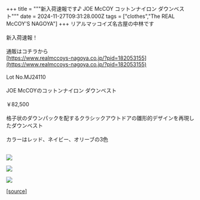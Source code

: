 +++
title = """新入荷速報です♪ JOE McCOY コットンナイロン ダウンベスト"""
date = 2024-11-27T09:31:28.000Z
tags = ["clothes","The REAL McCOY'S NAGOYA"]
+++
リアルマッコイズ名古屋の中林です  
   
新入荷速報！  
   
通販はコチラから  
[https://www.realmccoys-nagoya.co.jp/?pid=182053155](https://www.realmccoys-nagoya.co.jp/?pid=182053155)  
   
Lot No.MJ24110  
   
JOE McCOYのコットンナイロン ダウンベスト  
   
￥82,500  
   
格子状のダウンパックを配するクラシックアウトドアの雛形的デザインを再現したダウンベスト  
   
カラーはレッド、ネイビー、オリーブの3色  
 

[![](https://stat.ameba.jp/user_images/20241127/18/realmccoy-nagoya/b3/98/j/o1000100015514953409.jpg)](https://www.realmccoys-nagoya.co.jp/?pid=182053155)  
  
[![](https://stat.ameba.jp/user_images/20241127/18/realmccoy-nagoya/73/cf/j/o1000100015514953410.jpg)](https://www.realmccoys-nagoya.co.jp/?pid=182053155)  
  
[![](https://stat.ameba.jp/user_images/20241127/18/realmccoy-nagoya/24/d8/j/o1000100015514953412.jpg)](https://www.realmccoys-nagoya.co.jp/?pid=182053155)

[[source]](https://ameblo.jp/realmccoy-nagoya/entry-12876570863.html)
